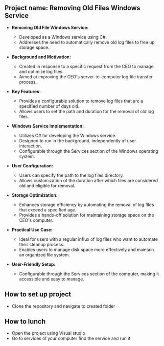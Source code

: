 ## Project name: Removing Old Files Windows Service

- **Removing Old File Windows Service:**
  - Developed as a Windows service using C#.
  - Addresses the need to automatically remove old log files to free up storage space.

- **Background and Motivation:**
  - Created in response to a specific request from the CEO to manage and optimize log files.
  - Aimed at improving the CEO's server-to-computer log file transfer process.

- **Key Features:**
  - Provides a configurable solution to remove log files that are a specified number of days old.
  - Allows users to set the path and duration for the removal of old log files.

- **Windows Service Implementation:**
  - Utilizes C# for developing the Windows service.
  - Designed to run in the background, independently of user interaction.
  - Configurable through the Services section of the Windows operating system.

- **User Configuration:**
  - Users can specify the path to the log files directory.
  - Allows customization of the duration after which files are considered old and eligible for removal.

- **Storage Optimization:**
  - Enhances storage efficiency by automating the removal of log files that exceed a specified age.
  - Provides a hands-off solution for maintaining storage space on the CEO's computer.

- **Practical Use Case:**
  - Ideal for users with a regular influx of log files who want to automate their cleanup process.
  - Enables users to manage disk space more effectively and maintain an organized file system.

- **User-Friendly Setup:**
  - Configurable through the Services section of the computer, making it accessible and easy to manage.
## How to set up project
  - Clone the repository and navigate to created folder
## How to lunch
  - Open the project using Visual studio
  - Go to services of your computer find the service and run it

